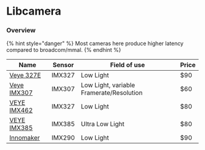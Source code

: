 # Libcamera

### Overview

{% hint style="danger" %}
Most cameras here produce higher latency compared to broadcom/mmal.
{% endhint %}

| Name                                                                    | Sensor | Field of use    | Price |
| ----------------------------------------------------------------------- | ------ | --------------- | ----- |
| [Veye 327E](http://www.veye.cc/en/product/veye-mipi-327e/)                   | IMX327 | Low Light       | $90   |
| [Veye IMX307](http://www.veye.cc/en/product/cs-mipi-imx307/)                   | IMX307 | Low Light, variable Framerate/Resolution       | $60   |
| [VEYE IMX462](http://www.veye.cc/en/product/veye-mipi-imx462/)                   | IMX327 | Low Light       | $80   |
| [VEYE IMX385](http://www.veye.cc/en/product/veye-mipi-imx385/)                   | IMX385 | Ultra Low Light       | $80   |
| [Innomaker](https://www.inno-maker.com/product/mipi-cam-290/)           | IMX290 | Low Light       | $90   |
